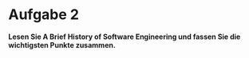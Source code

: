 Aufgabe 2
=========

__Lesen Sie A Brief History of Software Engineering und fassen Sie die wichtigsten Punkte zusammen.__
